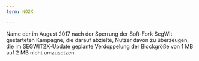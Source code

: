 ```yaml
---
term: NO2X

---
```

Name der im August 2017 nach der Sperrung der Soft-Fork SegWit gestarteten Kampagne, die darauf abzielte, Nutzer davon zu überzeugen, die im SEGWIT2X-Update geplante Verdoppelung der Blockgröße von 1 MB auf 2 MB nicht umzusetzen.